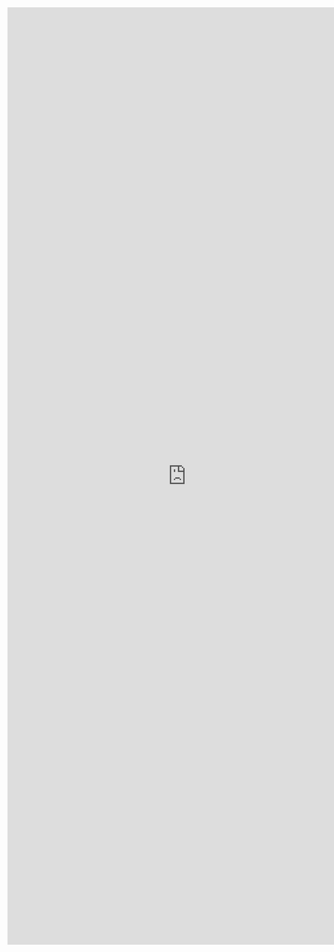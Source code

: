 <embed src="https://github.com/erkank83/Bilgisayar-Bilimi-Kur-1/raw/master/javamegeptamami.pdf" width="800px" height="2100px" />

